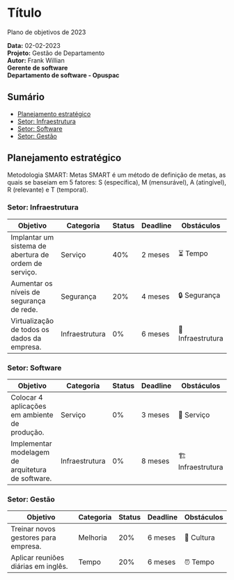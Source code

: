 # Título
Plano de objetivos de 2023

**Data:** 02-02-2023  
**Projeto:** Gestão de Departamento  
**Autor:** Frank Willian  
**Gerente de software**  
**Departamento de software - Opuspac**

## Sumário
- [Planejamento estratégico](#planejamento-estratégico)
- [Setor: Infraestrutura](#setor-infraestrutura)
- [Setor: Software](#setor-software)
- [Setor: Gestão](#setor-gestão)

## Planejamento estratégico

Metodologia SMART: Metas SMART é um método de definição de metas, as quais se baseiam em 5 fatores: S (específica), M (mensurável), A (atingível), R (relevante) e T (temporal).

### Setor: Infraestrutura
| Objetivo                                             | Categoria     | Status | Deadline  | Obstáculos                 |
|------------------------------------------------------|---------------|--------|-----------|----------------------------|
| Implantar um sistema de abertura de ordem de serviço. | Serviço       | 40%    | 2 meses   | ⏳ Tempo                     |
| Aumentar os níveis de segurança de rede.              | Segurança     | 20%    | 4 meses   | 🔒 Segurança                 |
| Virtualização de todos os dados da empresa.           | Infraestrutura| 0%     | 6 meses   | 💾 Infraestrutura            |

### Setor: Software
| Objetivo                                         | Categoria     | Status | Deadline  | Obstáculos                 |
|--------------------------------------------------|---------------|--------|-----------|----------------------------|
| Colocar 4 aplicações em ambiente de produção.     | Serviço       | 0%     | 3 meses   | 🚀 Serviço                  |
| Implementar modelagem de arquitetura de software. | Infraestrutura| 0%     | 8 meses   | 🏗️ Infraestrutura           |

### Setor: Gestão
| Objetivo                                 | Categoria | Status | Deadline       | Obstáculos              |
|------------------------------------------|-----------|--------|----------------|-------------------------|
| Treinar novos gestores para empresa.     | Melhoria  | 20%    | 6 meses        | 💼 Cultura               |
| Aplicar reuniões diárias em inglês.       | Tempo     | 20%    | 6 meses        | ⏰ Tempo                  |
